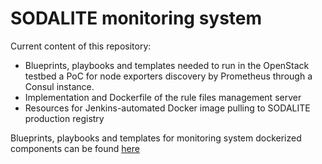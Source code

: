 # SODALITE monitoring system

Current content of this repository:
* Blueprints, playbooks and templates needed to run in the OpenStack testbed a PoC for node exporters discovery by Prometheus through a Consul instance.
* Implementation and Dockerfile of the rule files management server
* Resources for Jenkins-automated Docker image pulling to SODALITE production registry

Blueprints, playbooks and templates for monitoring system dockerized components can be found [here](https://github.com/SODALITE-EU/iac-platform-stack/blob/e3a7579862910e2cdaa508e69829baf1b0a39271/docker-local/service.yaml#L580)
